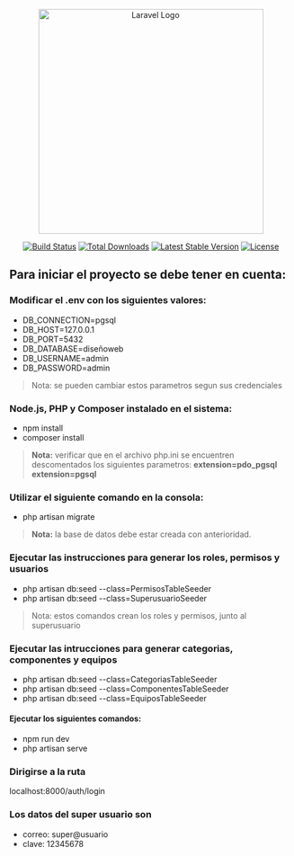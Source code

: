 <p align="center"><a href="https://laravel.com" target="_blank"><img src="https://raw.githubusercontent.com/laravel/art/master/logo-lockup/5%20SVG/2%20CMYK/1%20Full%20Color/laravel-logolockup-cmyk-red.svg" width="400" alt="Laravel Logo"></a></p>

<p align="center">
<a href="https://github.com/laravel/framework/actions"><img src="https://github.com/laravel/framework/workflows/tests/badge.svg" alt="Build Status"></a>
<a href="https://packagist.org/packages/laravel/framework"><img src="https://img.shields.io/packagist/dt/laravel/framework" alt="Total Downloads"></a>
<a href="https://packagist.org/packages/laravel/framework"><img src="https://img.shields.io/packagist/v/laravel/framework" alt="Latest Stable Version"></a>
<a href="https://packagist.org/packages/laravel/framework"><img src="https://img.shields.io/packagist/l/laravel/framework" alt="License"></a>
</p>

## Para iniciar el proyecto se debe tener en cuenta:

### Modificar el .env con los siguientes valores:

- DB_CONNECTION=pgsql
- DB_HOST=127.0.0.1
- DB_PORT=5432
- DB_DATABASE=diseñoweb
- DB_USERNAME=admin
- DB_PASSWORD=admin
> Nota: se pueden cambiar estos parametros segun sus credenciales

### Node.js, PHP y Composer instalado en el sistema:
- npm install
- composer install

> **Nota:** verificar que en el archivo php.ini se encuentren descomentados los siguientes parametros:
> **extension=pdo_pgsql**
> **extension=pgsql**

### Utilizar el siguiente comando en la consola:
- php artisan migrate
> **Nota:** la base de datos debe estar creada con anterioridad.


### Ejecutar las instrucciones para generar los roles, permisos y usuarios

- php artisan db:seed --class=PermisosTableSeeder
- php artisan db:seed --class=SuperusuarioSeeder
> Nota: estos comandos crean los roles y permisos, junto al superusuario 

### Ejecutar las intrucciones para generar categorias, componentes y equipos
- php artisan db:seed --class=CategoriasTableSeeder
- php artisan db:seed --class=ComponentesTableSeeder
- php artisan db:seed --class=EquiposTableSeeder

#### Ejecutar los siguientes comandos:
- npm run dev
- php artisan serve

### Dirigirse a la ruta 

localhost:8000/auth/login 

### Los datos del super usuario son

- correo: super@usuario
- clave: 12345678